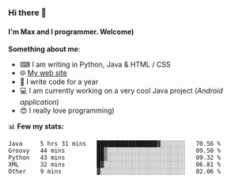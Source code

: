 ### Hi there 👋
#### I'm Max and I programmer. Welcome)

**Something about me**:
- ⌨ I am writing in Python, Java & HTML / CSS
- 🌐 [My web site](https://merive.herokuapp.com/)
- 🎈 I write code for a year
- 💻 I am currently working on a very cool Java project (*Android application*)
- 😍 I really love programming)

📊 **Few my stats:**
<!--START_SECTION:waka-->
```text
Java     5 hrs 31 mins   █████████████████▓░░░░░░░   70.56 % 
Groovy   44 mins         ██▒░░░░░░░░░░░░░░░░░░░░░░   09.50 % 
Python   43 mins         ██▒░░░░░░░░░░░░░░░░░░░░░░   09.32 % 
XML      32 mins         █▓░░░░░░░░░░░░░░░░░░░░░░░   06.81 % 
Other    9 mins          ▓░░░░░░░░░░░░░░░░░░░░░░░░   02.06 % 
```
<!--END_SECTION:waka-->

